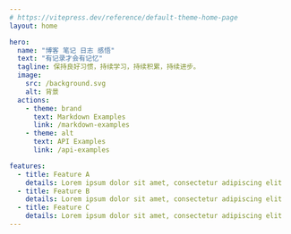 ```yaml
---
# https://vitepress.dev/reference/default-theme-home-page
layout: home

hero:
  name: "博客 笔记 日志 感悟"
  text: "有记录才会有记忆"
  tagline: 保持良好习惯，持续学习，持续积累，持续进步。
  image:
    src: /background.svg
    alt: 背景
  actions:
    - theme: brand
      text: Markdown Examples
      link: /markdown-examples
    - theme: alt
      text: API Examples
      link: /api-examples

features:
  - title: Feature A
    details: Lorem ipsum dolor sit amet, consectetur adipiscing elit
  - title: Feature B
    details: Lorem ipsum dolor sit amet, consectetur adipiscing elit
  - title: Feature C
    details: Lorem ipsum dolor sit amet, consectetur adipiscing elit
---
```


